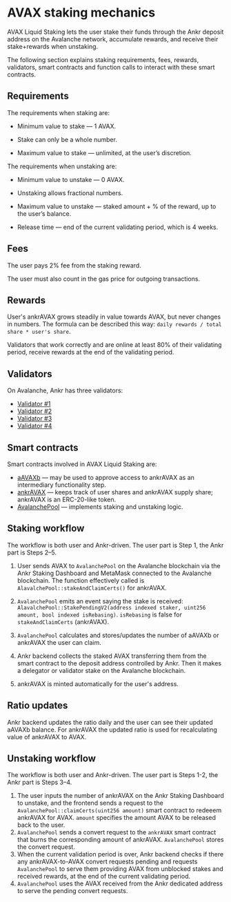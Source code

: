 # AVAX staking mechanics

AVAX Liquid Staking lets the user stake their funds through the Ankr deposit address on the Avalanche network, accumulate rewards, and receive their stake+rewards when unstaking.

The following section explains staking requirements, fees, rewards, validators, smart contracts and function calls to interact with these smart contracts.


## Requirements

The requirements when staking are:

* Minimum value to stake — 1 AVAX.

* Stake can only be a whole number.

* Maximum value to stake — unlimited, at the user’s discretion.

The requirements when unstaking are:

* Minimum value to unstake — 0 AVAX.

* Unstaking allows fractional numbers.

* Maximum value to unstake — staked amount + % of the reward, up to the user’s balance.

* Release time — end of the current validating period, which is 4 weeks.


## Fees

The user pays 2% fee from the staking reward.

The user must also count in the gas price for outgoing transactions.


## Rewards

User's ankrAVAX grows steadily in value towards AVAX, but never changes in numbers. The formula can be described this way: `daily rewards / total share * user's share`.

Validators that work correctly and are online at least 80% of their validating period, receive rewards at the end of the validating period.


## Validators

On Avalanche, Ankr has three validators:
* [Validator #1](https://avascan.info/staking/validator/NodeID-NcZtrWEjPY7XDT5PHgZbwXLCW3LGBjxui)
* [Validator #2](https://avascan.info/staking/validator/NodeID-955GU1MqWL8yXAtoc8AsE7FNx4nGC9JyL)
* [Validator #3](https://avascan.info/staking/validator/NodeID-9CnrQBBFSkE2Xzfcz3Tk1e8iauq8iNR88)
* [Validator #4](https://avascan.info/staking/validator/NodeID-5Uf5RUZ89pWtYj4Sgc7pxf1mkq2f4EEMW)


## Smart contracts
Smart contracts involved in AVAX Liquid Staking are:
* [aAVAXb](https://snowtrace.io/address/0x6C6f910A79639dcC94b4feEF59Ff507c2E843929#code) — may be used to approve access to ankrAVAX as an intermediary functionality step.
* [ankrAVAX](https://snowtrace.io/address/0xc3344870d52688874b06d844e0c36cc39fc727f6#code) — keeps track of user shares and ankrAVAX supply share; ankrAVAX is an ERC-20-like token.
* [AvalanchePool](https://snowtrace.io/address/0x7BAa1E3bFe49db8361680785182B80BB420A836D#code) — implements staking and unstaking logic.


## Staking workflow
The workflow is both user and Ankr-driven. The user part is Step 1, the Ankr part is Steps 2–5. 

1. User sends AVAX to `AvalanchePool` on the Avalanche blockchain via the Ankr Staking Dashboard and MetaMask connected to the Avalanche blockchain. The function effectively called is `AlavalchePool::stakeAndClaimCerts()` for ankrAVAX. 

2. `AvalanchePool` emits an event saying the stake is received: `AlavalchePool::StakePendingV2(address indexed staker, uint256 amount, bool indexed isRebasing)`. `isRebasing` is false for `stakeAndClaimCerts` (ankrAVAX).

3. `AvalanchePool` calculates and stores/updates the number of aAVAXb or ankrAVAX the user can claim.

4. Ankr backend collects the staked AVAX transferring them from the smart contract to the deposit address controlled by Ankr. Then it makes a delegator or validator stake on the Avalanche blockchain.

5. ankrAVAX is minted automatically for the user's address.

## Ratio updates

Ankr backend updates the ratio daily and the user can see their updated aAVAXb balance. For ankrAVAX the updated ratio is used for recalculating value of ankrAVAX to AVAX.

## Unstaking workflow

The workflow is both user and Ankr-driven. The user part is Steps 1-2, the Ankr part is Steps 3–4.
1. The user inputs the number of ankrAVAX on the Ankr Staking Dashboard to unstake, and the frontend sends a request to the `AvalanchePool::claimCerts(uint256 amount)` smart contract to redeeem ankrAVAX for AVAX. `amount` specifies the amount AVAX to be released back to the user.
2. `AvalanchePool` sends a convert request to the `ankrAVAX` smart contract that burns the corresponding amount of ankrAVAX. `AvalanchePool` stores the convert request.
3. When the current validation period is over, Ankr backend checks if there any ankrAVAX-to-AVAX convert requests pending and requests `AvalanchePool` to serve them providing AVAX from unblocked stakes and received rewards, at the end of the current validating period.
4. `AvalanchePool` uses the AVAX received from the Ankr dedicated address to serve the pending convert requests. 